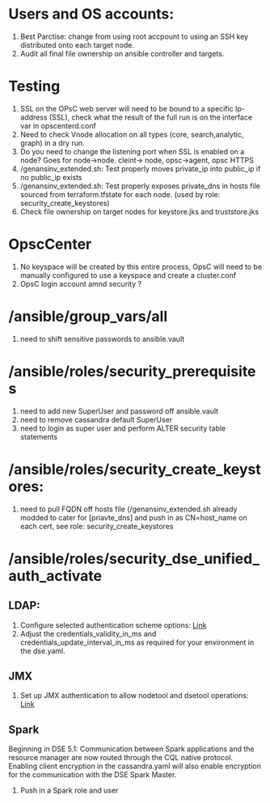 
# Users and OS accounts:

1. Best Parctise: change from using root accpount to using an SSH key distributed onto each target node.
2. Audit all final file ownership on ansible controller and targets.

# Testing

1. SSL on the OPsC web server will need to be bound to a specific Ip-address (SSL), check what the result of the full run is on the interface var in opscenterd.conf
2. Need to check Vnode allocation on all types (core, search,analytic, graph) in a dry run.
3. Do you need to change the listening port when SSL is enabled on a node? Goes for node->node. cleint-> node, opsc->agent, opsc HTTPS
4. /genansinv_extended.sh: Test properly moves private_ip into public_ip if no public_ip exists
5. /genansinv_extended.sh: Test properly exposes private_dns in hosts file sourced from terraform.tfstate for each node. (used by role: security_create_keystores)
6. Check file ownership on target nodes for keystore.jks and truststore.jks 

# OpscCenter

1. No keyspace will be created by this entire process, OpsC will need to be manually configured to use a keyspace and create a cluster.conf
2. OpsC login account amnd security ?

# /ansible/group_vars/all

1. need to shift sensitive passwords to ansible.vault

# /ansible/roles/security_prerequisites

1. need to add new SuperUser and password off ansible.vault
2. need to remove cassandra default SuperUser
3. need to login as super user and perform ALTER security table statements

# /ansible/roles/security_create_keystores:

1. need to pull FQDN off hosts file (/genansinv_extended.sh already modded to cater for [priavte_dns] and push in as CN=host_name on each cert, see role: security_create_keystores

# /ansible/roles/security_dse_unified_auth_activate

## LDAP:

1. Configure selected authentication scheme options: [Link](https://docs.datastax.com/en/dse/5.1/dse-admin/datastax_enterprise/security/secLDAPScheme.html)
2. Adjust the credentials_validity_in_ms and credentials_update_interval_in_ms as required for your environment in the dse.yaml.

## JMX

1. Set up JMX authentication to allow nodetool and dsetool operations: [Link](https://docs.datastax.com/en/dse/5.1/dse-admin/datastax_enterprise/security/secEnableJmxAuth.html)

## Spark

Beginning in DSE 5.1: Communication between Spark applications and the resource manager are now routed through the CQL native protocol. Enabling client encryption in the cassandra.yaml will also enable encryption for the communication with the DSE Spark Master.

1. Push in a Spark role and user

